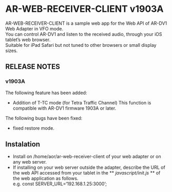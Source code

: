 # AR-WEB-RECEIVER-CLIENT v1903A  

AR-WEB-RECEIVER-CLIENT is a sample web app for the Web API of AR-DV1 Web Adapter in VFO mode.  
You can control AR-DV1 and listen to the received audio, through your iOS tablet’s web browser.  
Suitable for iPad Safari but not tuned to other browsers or small display sizes.  

## RELEASE NOTES
### v1903A
The following feature has been added:
 - Addition of T-TC mode (for Tetra Traffic Channel)
This function is compatible with AR-DV1 firmware 1903A or later.

The following bugs have been fixed:
 - fixed restore mode.

## Instalation  
 - Install on /home/aor/ar-web-receiver-client of your web adapter or on any web server.  
 - If installing on your web server outside the adapter, describe the URL of the web API accessed from your tablet in the ** *javascript/init.js* ** of the web application as follows.  
	e.g. const SERVER_URL=‘192.168.1.25:3000’;  
